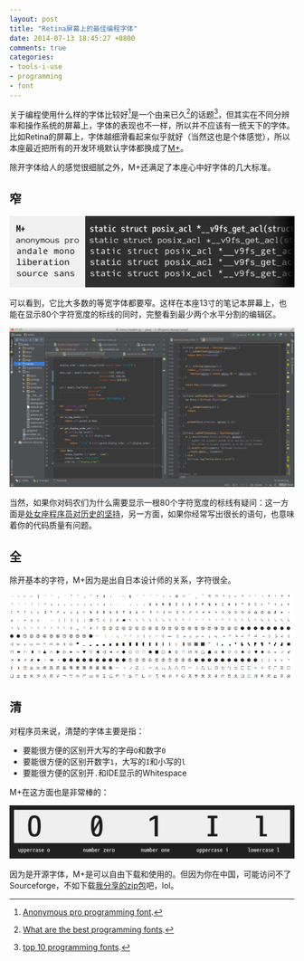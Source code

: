 ```yaml
---
layout: post
title: "Retina屏幕上的最佳编程字体"
date: 2014-07-13 18:45:27 +0800
comments: true
categories: 
- tools-i-use
- programming
- font
---
```


关于编程使用什么样的字体比较好[^2]是一个由来已久[^3]的话题[^1]，但其实在不同分辨率和操作系统的屏幕上，字体的表现也不一样，所以并不应该有一统天下的字体。比如Retina的屏幕上，字体越细滑看起来似乎就好（当然这也是个体感觉），所以本座最近把所有的开发环境默认字体都换成了[M+](http://mplus-fonts.sourceforge.jp/)。

除开字体给人的感觉很细腻之外，M+还满足了本座心中好字体的几大标准。

窄
---

![fonts comparision](/downloads/images/2014_07/fonts_comparision.png "Don't touch me...")

可以看到，它比大多数的等宽字体都要窄。这样在本座13寸的笔记本屏幕上，也能在显示80个字符宽度的标线的同时，完整看到最少两个水平分割的编辑区。

![pycharm split](/downloads/images/2014_07/pycharm_split.png "Don't touch me...")

当然，如果你对码农们为什么需要显示一根80个字符宽度的标线有疑问：这一方面是[处女座程序员对历史的坚持](http://programmers.stackexchange.com/questions/148677/why-is-80-characters-the-standard-limit-for-code-width)，另一方面，如果你经常写出很长的语句，也意味着你的代码质量有问题。

全
----

除开基本的字符，M+因为是出自日本设计师的关系，字符很全。

![fonts map](/downloads/images/2014_07/fonts_map.png "Don't touch me...")

清
----

对程序员来说，清楚的字体主要是指：

* 要能很方便的区别开大写的字母`O`和数字`0`
* 要能很方便的区别开数字`1`，大写的`I`和小写的`l`
* 要能很方便的区别开`.`和IDE显示的Whitespace

M+在这方面也是非常棒的：

![fonts clear](/downloads/images/2014_07/fonts_clear.png "Don't touch me...")

因为是开源字体，M+是可以自由下载和使用的。但因为你在中国，可能访问不了Sourceforge，不如下载[我分享的zip包](http://pan.baidu.com/s/1gdgk6VT)吧，lol。

[^1]: [top 10 programming fonts](http://hivelogic.com/articles/top-10-programming-fonts).
[^2]: [Anonymous pro programming font](http://hivelogic.com/articles/anonymous-pro-programming-monospace-font).
[^3]: [What are the best programming fonts](http://www.slant.co/topics/67/~what-are-the-best-programming-fonts).




